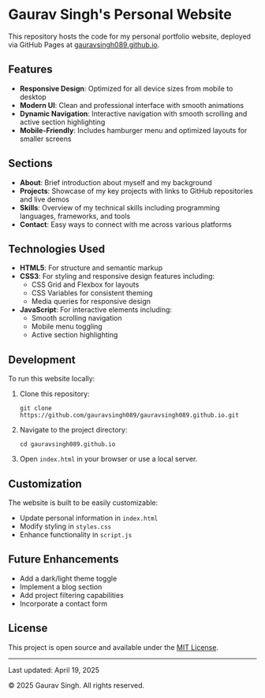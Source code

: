 # Gaurav Singh's Personal Website

This repository hosts the code for my personal portfolio website, deployed via GitHub Pages at [gauravsingh089.github.io](https://gauravsingh089.github.io).

## Features

- **Responsive Design**: Optimized for all device sizes from mobile to desktop
- **Modern UI**: Clean and professional interface with smooth animations
- **Dynamic Navigation**: Interactive navigation with smooth scrolling and active section highlighting
- **Mobile-Friendly**: Includes hamburger menu and optimized layouts for smaller screens

## Sections

- **About**: Brief introduction about myself and my background
- **Projects**: Showcase of my key projects with links to GitHub repositories and live demos
- **Skills**: Overview of my technical skills including programming languages, frameworks, and tools
- **Contact**: Easy ways to connect with me across various platforms

## Technologies Used

- **HTML5**: For structure and semantic markup
- **CSS3**: For styling and responsive design features including:
  - CSS Grid and Flexbox for layouts
  - CSS Variables for consistent theming
  - Media queries for responsive design
- **JavaScript**: For interactive elements including:
  - Smooth scrolling navigation
  - Mobile menu toggling
  - Active section highlighting

## Development

To run this website locally:

1. Clone this repository:
   ```
   git clone https://github.com/gauravsingh089/gauravsingh089.github.io.git
   ```
2. Navigate to the project directory:
   ```
   cd gauravsingh089.github.io
   ```
3. Open `index.html` in your browser or use a local server.

## Customization

The website is built to be easily customizable:

- Update personal information in `index.html`
- Modify styling in `styles.css`
- Enhance functionality in `script.js`

## Future Enhancements

- Add a dark/light theme toggle
- Implement a blog section
- Add project filtering capabilities
- Incorporate a contact form

## License

This project is open source and available under the [MIT License](LICENSE).

---

Last updated: April 19, 2025

© 2025 Gaurav Singh. All rights reserved.